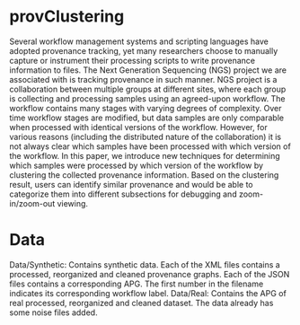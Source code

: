 # provClustering
Several workflow management systems and scripting languages have adopted provenance tracking, yet many researchers choose to manually capture or instrument their processing scripts to write provenance information to files. The Next Generation Sequencing (NGS) project we are associated with is tracking provenance in such manner. NGS project is a collaboration between multiple groups at different sites, where each group is collecting and processing samples using an agreed-upon workflow. The workflow contains many stages with varying degrees of complexity. Over time workflow stages are modified, but data samples are only comparable when processed with identical versions of the workflow. However, for various reasons (including the distributed nature of the collaboration) it is not always clear which samples have been processed with which version of the workflow. In this paper, we introduce new techniques for determining which samples were processed by which version of the workflow by clustering the collected provenance information. Based on the clustering result, users can identify similar provenance and would be able to categorize them into different subsections for debugging and zoom-in/zoom-out viewing.

# Data
Data/Synthetic: Contains synthetic data. Each of the XML files contains a processed, reorganized and cleaned provenance graphs. Each of the JSON files contains a corresponding APG. The first number in the filename indicates its corresponding workflow label. 
Data/Real: Contains the APG of real processed, reorganized and cleaned dataset. 
The data already has some noise files added. 
